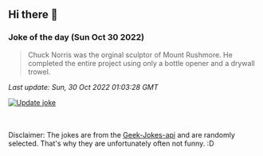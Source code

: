 ## Hi there 👋

### Joke of the day (Sun Oct 30 2022)
<!-- joke -->
>Chuck Norris was the orginal sculptor of Mount Rushmore. He completed the entire project using only a bottle opener and a drywall trowel.
<!-- /joke -->

*Last update: Sun, 30 Oct 2022 01:03:28 GMT*

[![Update joke](https://github.com/nclskfm/nclskfm/actions/workflows/joke.yml/badge.svg)](https://github.com/nclskfm/nclskfm/actions/workflows/joke.yml)

<br><br>
Disclaimer: The jokes are from the [Geek-Jokes-api](https://github.com/sameerkumar18/geek-joke-api) and are randomly selected. That's why they are unfortunately often not funny. :D
